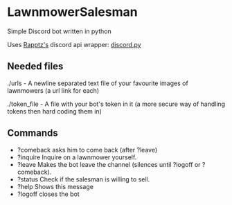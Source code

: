 # LawnmowerSalesman
Simple Discord bot written in python

Uses [Rapptz's](https://github.com/Rapptz) discord api wrapper: [discord.py](https://github.com/Rapptz/discord.py)

## Needed files
./urls        - A newline separated text file of your favourite images of lawnmowers (a url link for each)

./token_file  - A file with your bot's token in it (a more secure way of handling tokens then hard coding them in)

## Commands
  - ?comeback   asks him to come back (after ?leave)
  - ?inquire    Inquire on a lawnmower yourself.
  - ?leave      Makes the bot leave the channel (silences until ?logoff or ?comeback).
  - ?status     Check if the salesman is willing to sell.
  - ?help       Shows this message
  - ?logoff      closes the bot
